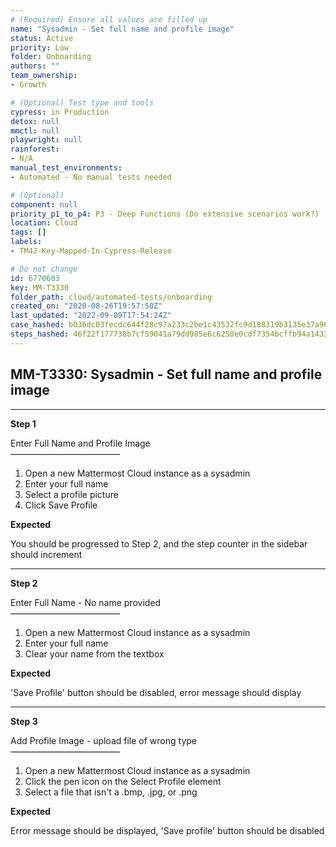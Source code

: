 ```yaml
---
# (Required) Ensure all values are filled up
name: "Sysadmin - Set full name and profile image"
status: Active
priority: Low
folder: Onboarding
authors: ""
team_ownership: 
- Growth

# (Optional) Test type and tools
cypress: in Production
detox: null
mmctl: null
playwright: null
rainforest: 
- N/A
manual_test_environments: 
- Automated - No manual tests needed

# (Optional)
component: null
priority_p1_to_p4: P3 - Deep Functions (Do extensive scenarios work?)
location: Cloud
tags: []
labels: 
- TM4J-Key-Mapped-In-Cypress-Release

# Do not change
id: 6770603
key: MM-T3330
folder_path: cloud/automated-tests/onboarding
created_on: "2020-08-26T19:57:50Z"
last_updated: "2022-09-09T17:54:24Z"
case_hashed: b036dc03fecdc644f28c97a233c2be1c43532fc9d188319b3135e37a96958645dc0c146a38250d7e44b8769423bd9518
steps_hashed: 46f22f177738b7cf59041a79dd985e6c6250e0cdf7354bcffb94a1432c3cae706df62097d8ada72599deabb542abe520
---
```


## MM-T3330: Sysadmin - Set full name and profile image

---

**Step 1**

Enter Full Name and Profile Image\
–––––––––––––––––––––––––

1. Open a new Mattermost Cloud instance as a sysadmin
2. Enter your full name
3. Select a profile picture
4. Click Save Profile

**Expected**

You should be progressed to Step 2, and the step counter in the sidebar should increment

---

**Step 2**

Enter Full Name - No name provided\
–––––––––––––––––––––––––

1. Open a new Mattermost Cloud instance as a sysadmin
2. Enter your full name
3. Clear your name from the textbox

**Expected**

'Save Profile' button should be disabled, error message should display

---

**Step 3**

Add Profile Image - upload file of wrong type\
–––––––––––––––––––––––––

1. Open a new Mattermost Cloud instance as a sysadmin
2. Click the pen icon on the Select Profile element
3. Select a file that isn't a .bmp, .jpg, or .png

**Expected**

Error message should be displayed, 'Save profile' button should be disabled
